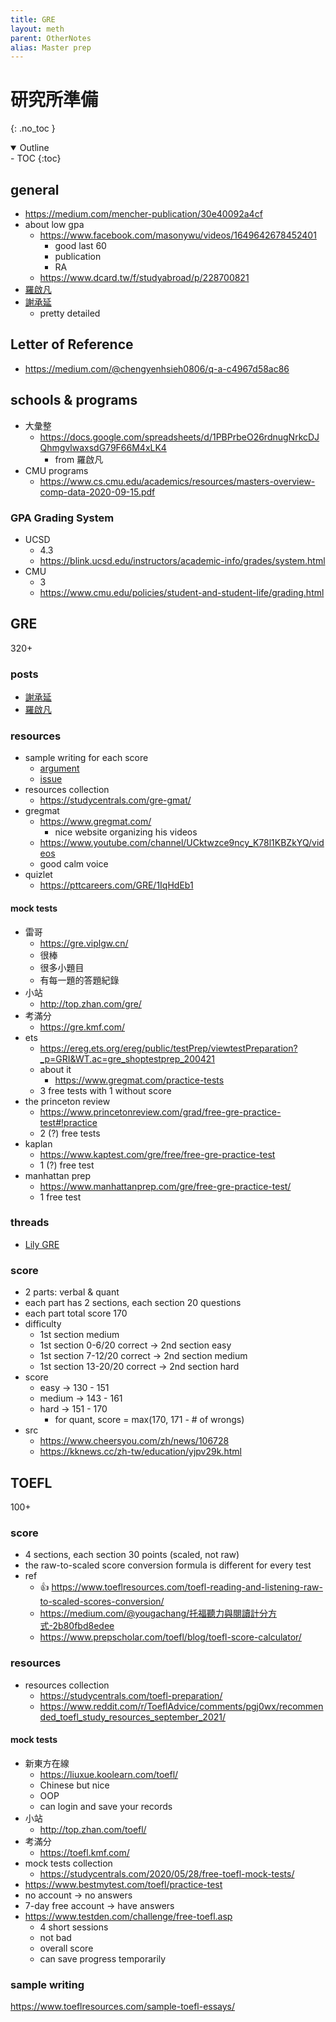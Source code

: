 ```yaml
---
title: GRE
layout: meth
parent: OtherNotes
alias: Master prep
---
```


# 研究所準備
{: .no_toc }

<details open markdown="block">
  <summary>
    Outline
  </summary>
- TOC
{:toc}
</details>

## general
- <https://medium.com/mencher-publication/30e40092a4cf>
- about low gpa
	- <https://www.facebook.com/masonywu/videos/1649642678452401>
		- good last 60
		- publication
		- RA
	- <https://www.dcard.tw/f/studyabroad/p/228700821>
- [羅啟凡](https://robert1003.medium.com/d21418a129a5)
- [謝承延](https://medium.com/@chengyenhsieh0806/66ea80396a4b)
	- pretty detailed

## Letter of Reference

- <https://medium.com/@chengyenhsieh0806/q-a-c4967d58ac86>

## schools & programs

- 大彙整
	- <https://docs.google.com/spreadsheets/d/1PBPrbeO26rdnugNrkcDJQhmgvlwaxsdG79F66M4xLK4>
		- from 羅啟凡
- CMU programs
	- <https://www.cs.cmu.edu/academics/resources/masters-overview-comp-data-2020-09-15.pdf>

### GPA Grading System

- UCSD
	- 4.3
	- <https://blink.ucsd.edu/instructors/academic-info/grades/system.html>
- CMU
	- 3
	- <https://www.cmu.edu/policies/student-and-student-life/grading.html>

## GRE

320+

### posts

- [謝承延](https://www.facebook.com/wesly.hsieh/posts/pfbid02ufN5zgrwzv7GP4VM6Sm3HxMeKAGXUBYq6fQPcwMibBuopg9vQscTPsfdmG4E98KFl)
- [羅啟凡](https://robert1003.medium.com/cac74f00d0dc)

### resources

- sample writing for each score
	- [argument](https://www.ets.org/gre/revised_general/prepare/analytical_writing/argument/sample_responses)
	- [issue](https://www.ets.org/gre/revised_general/prepare/analytical_writing/issue/sample_responses)
- resources collection
	- <https://studycentrals.com/gre-gmat/>
- gregmat
	- <https://www.gregmat.com/>
		- nice website organizing his videos
	- <https://www.youtube.com/channel/UCktwzce9ncy_K78l1KBZkYQ/videos>
	- good calm voice
- quizlet
	- <https://pttcareers.com/GRE/1IqHdEb1>

#### mock tests
- 雷哥
	- <https://gre.viplgw.cn/>
	- 很棒
	- 很多小題目
	- 有每一題的答題紀錄
- 小站
	- <http://top.zhan.com/gre/>
- 考滿分
	- <https://gre.kmf.com/>
- ets
	- <https://ereg.ets.org/ereg/public/testPrep/viewtestPreparation?_p=GRI&WT.ac=gre_shoptestprep_200421>
	- about it
		- <https://www.gregmat.com/practice-tests>
	- 3 free tests with 1 without score
- the princeton review
	- <https://www.princetonreview.com/grad/free-gre-practice-test#!practice>
	- 2 (?) free tests
- kaplan
	- <https://www.kaptest.com/gre/free/free-gre-practice-test>
	- 1 (?) free test
- manhattan prep
	- <https://www.manhattanprep.com/gre/free-gre-practice-test/>
	- 1 free test

### threads
- [Lily GRE](https://www.lilygre.com/post/lilygre-lily-consultant-post)

### score

- 2 parts: verbal & quant
- each part has 2 sections, each section 20 questions
- each part total score 170
- difficulty
	- 1st section medium
	- 1st section 0-6/20 correct -> 2nd section easy 
	- 1st section 7-12/20 correct -> 2nd section medium
	- 1st section 13-20/20 correct -> 2nd section hard 
- score
	- easy -> 130 - 151
	- medium -> 143 - 161
	- hard -> 151 - 170
		- for quant, score = max(170, 171 - # of wrongs)
- src
	- <https://www.cheersyou.com/zh/news/106728>
	- <https://kknews.cc/zh-tw/education/yjpv29k.html>

## TOEFL
100+

### score
- 4 sections, each section 30 points (scaled, not raw)
- the raw-to-scaled score conversion formula is different for every test
- ref
	- 👍 <https://www.toeflresources.com/toefl-reading-and-listening-raw-to-scaled-scores-conversion/>
	- <https://medium.com/@yougachang/托福聽力與閱讀計分方式-2b80fbd8edee>
	- <https://www.prepscholar.com/toefl/blog/toefl-score-calculator/>


### resources
- resources collection
	- <https://studycentrals.com/toefl-preparation/>
	- <https://www.reddit.com/r/ToeflAdvice/comments/pgj0wx/recommended_toefl_study_resources_september_2021/>

#### mock tests
- 新東方在線
	- <https://liuxue.koolearn.com/toefl/>
	- Chinese but nice
	- OOP
	- can login and save your records
- 小站
	- <http://top.zhan.com/toefl/>
- 考滿分
	- <https://toefl.kmf.com/>
- mock tests collection
	- <https://studycentrals.com/2020/05/28/free-toefl-mock-tests/>
- <https://www.bestmytest.com/toefl/practice-test>
-   no account → no answers  
-   7-day free account → have answers
- <https://www.testden.com/challenge/free-toefl.asp>
	- 4 short sessions
	- not bad
	- overall score
	- can save progress temporarily

### sample writing
<https://www.toeflresources.com/sample-toefl-essays/>